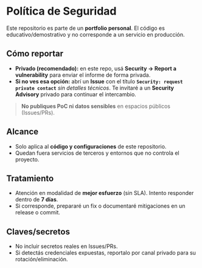 # Política de Seguridad

Este repositorio es parte de un **portfolio personal**. El código es educativo/demostrativo y no corresponde a un servicio en producción.

## Cómo reportar
- **Privado (recomendado):** en este repo, usá **Security → Report a vulnerability** para enviar el informe de forma privada.
- **Si no ves esa opción:** abrí un **Issue** con el título **`Security: request private contact`** *sin detalles técnicos*. Te invitaré a un **Security Advisory** privado para continuar el intercambio.

> **No publiques PoC ni datos sensibles** en espacios públicos (Issues/PRs).

## Alcance
- Solo aplica al **código y configuraciones** de este repositorio.
- Quedan fuera servicios de terceros y entornos que no controla el proyecto.

## Tratamiento
- Atención en modalidad de **mejor esfuerzo** (sin SLA). Intento responder dentro de **7 días**.
- Si corresponde, prepararé un fix o documentaré mitigaciones en un release o commit.

## Claves/secretos
- No incluir secretos reales en Issues/PRs.
- Si detectás credenciales expuestas, reportalo por canal privado para su rotación/eliminación.

